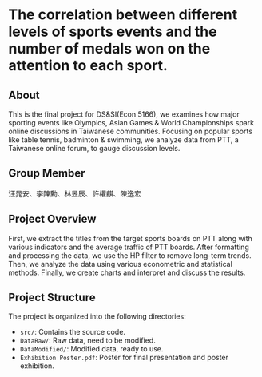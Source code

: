 #  The correlation between different levels of sports events and the number of medals won on the attention to each sport.

## About
This is the final project for DS&SI(Econ 5166), we examines how major sporting events like Olympics, Asian Games & World Championships spark online discussions in Taiwanese communities. Focusing on popular sports like table tennis, badminton & swimming, we analyze data from PTT, a Taiwanese online forum, to gauge discussion levels.

## Group Member
汪晁安、李陳勳、林昱辰、許權麒、陳逸宏

## Project Overview
First, we extract the titles from the target sports boards on PTT along with various indicators and the average traffic of PTT boards. After formatting and processing the data, we use the HP filter to remove long-term trends. Then, we analyze the data using various econometric and statistical methods. Finally, we create charts and interpret and discuss the results.

## Project Structure
The project is organized into the following directories:
- `src/`: Contains the source code.
- `DataRaw/`: Raw data, need to be modified.
- `DataModified/`: Modified data, ready to use.
- `Exhibition Poster.pdf`: Poster for final presentation and poster exhibition.

